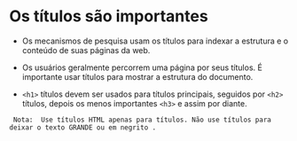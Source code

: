 # Os títulos são importantes

* Os mecanismos de pesquisa usam os títulos para indexar a estrutura e o conteúdo de suas páginas da web.

* Os usuários geralmente percorrem uma página por seus títulos. É importante usar títulos para mostrar a estrutura do documento.

* ```<h1>``` títulos devem ser usados ​​para títulos principais, seguidos por ```<h2>``` títulos, depois os menos importantes ```<h3>``` e assim por diante.

``` Nota:  Use títulos HTML apenas para títulos. Não use títulos para deixar o texto GRANDE ou em negrito .```
